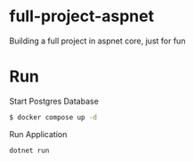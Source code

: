 # full-project-aspnet
Building a full project in aspnet core, just for fun

# Run

Start Postgres  Database

```bash
$ docker compose up -d 
```

Run Application

```bash
dotnet run 
```
